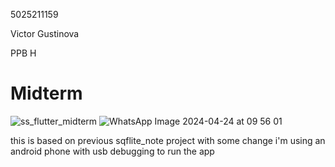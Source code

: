 5025211159

Victor Gustinova

PPB H
# Midterm
![ss_flutter_midterm](https://github.com/VictorGstn/PPB-MidtermExam-Flutter/assets/125529445/0102bbda-56a2-4e94-90ab-a591d7f298a9)
![WhatsApp Image 2024-04-24 at 09 56 01](https://github.com/VictorGstn/PPB-MidtermExam-Flutter/assets/125529445/f9aaaaee-55a8-4e5b-8f76-9941e492a340)

this is based on previous sqflite_note project with some change
i'm using an android phone with usb debugging to run the app
